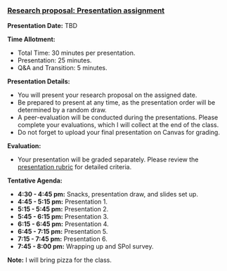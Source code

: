 ### [Research proposal: Presentation assignment](https://aselshall.github.io/rm/hw/presentation-hw)

**Presentation Date:** TBD

**Time Allotment:**  
- Total Time: 30 minutes per presentation.
- Presentation: 25 minutes.
- Q&A and Transition: 5 minutes.

**Presentation Details:**
- You will present your research proposal on the assigned date.
- Be prepared to present at any time, as the presentation order will be determined by a random draw.
- A peer-evaluation will be conducted during the presentations. Please complete your evaluations, which I will collect at the end of the class.
- Do not forget to upload your final presentation on Canvas for grading.

**Evaluation:**
- Your presentation will be graded separately. Please review the [presentation rubric](https://aselshall.github.io/rm/hw/presentation-rubric) for detailed criteria.

**Tentative Agenda:**
- **4:30 - 4:45 pm:** Snacks, presentation draw, and slides set up.
- **4:45 - 5:15 pm:** Presentation 1.
- **5:15 - 5:45 pm:** Presentation 2.
- **5:45 - 6:15 pm:** Presentation 3.
- **6:15 - 6:45 pm:** Presentation 4.
- **6:45 - 7:15 pm:** Presentation 5.
- **7:15 - 7:45 pm:** Presentation 6.
- **7:45 - 8:00 pm:** Wrapping up and SPoI survey.

**Note:** I will bring pizza for the class.
